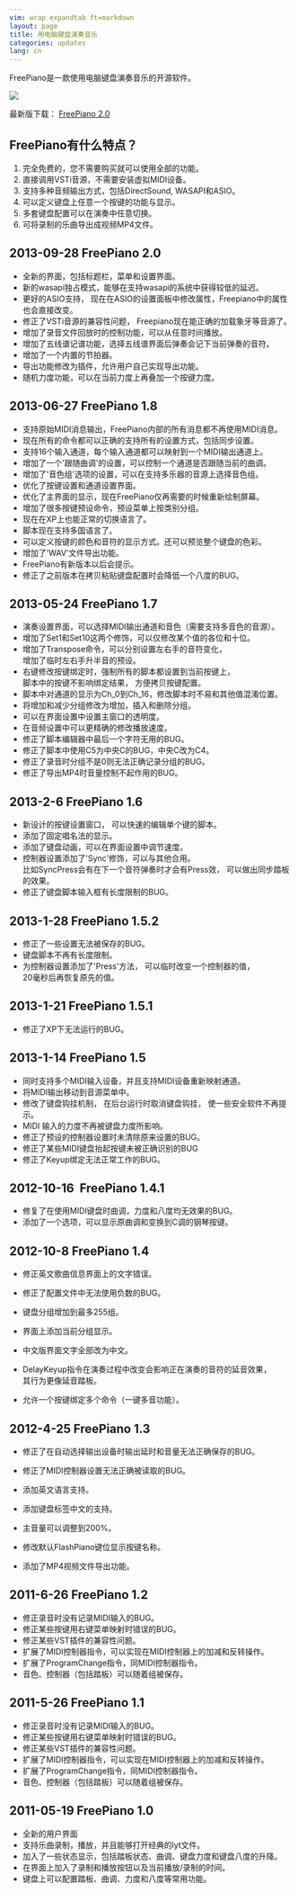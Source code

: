 ```yaml
---
vim: wrap expandtab ft=markdown
layout: page
title: 用电脑键盘演奏音乐
categories: updates
lang: cn
---
```


FreePiano是一款使用电脑键盘演奏音乐的开源软件。

<div class="play_video" id="video1">
<img src="{{ site.baseurl }}/cn/img/screenshot.jpg"/>
</div>

最新版下载： [FreePiano 2.0](http://sourceforge.net/projects/freepiano/files/freepiano_2.0.zip)

## FreePiano有什么特点？
1. 完全免费的，您不需要购买就可以使用全部的功能。
2. 直接调用VSTi音源，不需要安装虚拟MIDI设备。
3. 支持多种音频输出方式，包括DirectSound, WASAPI和ASIO。
4. 可以定义键盘上任意一个按键的功能与显示。
5. 多套键盘配置可以在演奏中任意切换。
6. 可将录制的乐曲导出成视频MP4文件。

## 2013-09-28 FreePiano 2.0
* 全新的界面，包括标题栏，菜单和设置界面。
* 新的wasapi独占模式，能够在支持wasapi的系统中获得较低的延迟。
* 更好的ASIO支持， 现在在ASIO的设置面板中修改属性，Freepiano中的属性也会直接改变。
* 修正了VSTi音源的兼容性问题， Freepiano现在能正确的加载象牙等音源了。
* 增加了录音文件回放时的控制功能，可以从任意时间播放。
* 增加了五线谱记谱功能，选择五线谱界面后弹奏会记下当前弹奏的音符。
* 增加了一个内置的节拍器。
* 导出功能修改为插件，允许用户自己实现导出功能。
* 随机力度功能，可以在当前力度上再叠加一个按键力度。

## 2013-06-27 FreePiano 1.8
* 支持原始MIDI消息输出，FreePiano内部的所有消息都不再使用MIDI消息。
* 现在所有的命令都可以正确的支持所有的设置方式，包括同步设置。
* 支持16个输入通道，每个输入通道都可以映射到一个MIDI输出通道上。
* 增加了一个'跟随曲调'的设置，可以控制一个通道是否跟随当前的曲调。
* 增加了'音色组'选项的设置，可以在支持多乐器的音源上选择音色组。
* 优化了按键设置和通道设置界面。
* 优化了主界面的显示，现在FreePiano仅再需要的时候重新绘制屏幕。
* 增加了很多按键预设命令，预设菜单上按类别分组。
* 现在在XP上也能正常的切换语言了。
* 脚本现在支持多国语言了。
* 可以定义按键的颜色和音符的显示方式。还可以预览整个键盘的色彩。
* 增加了'WAV'文件导出功能。
* FreePiano有新版本以后会提示。
* 修正了之前版本在拷贝粘贴键盘配置时会降低一个八度的BUG。

## 2013-05-24 FreePiano 1.7
* 演奏设置界面，可以选择MIDI输出通道和音色（需要支持多音色的音源）。
* 增加了Set1和Set10这两个修饰，可以仅修改某个值的各位和十位。
* 增加了Transpose命令，可以分别设置左右手的音符变化，<br>
  增加了临时左右手升半音的预设。
* 右键修改按键绑定时，强制所有的脚本都设置到当前按键上，<br>
  脚本中的按键不影响绑定结果， 方便拷贝按键配置。
* 脚本中对通道的显示为Ch_0到Ch_16，修改脚本时不易和其他值混淆位置。
* 将增加和减少分组修改为增加，插入和删除分组。
* 可以在界面设置中设置主窗口的透明度。
* 在音频设置中可以更精确的修改播放速度。
* 修正了脚本编辑器中最后一个字符无用的BUG。
* 修正了脚本中使用C5为中央C的BUG，中央C改为C4。
* 修正了录音时分组不是0则无法正确记录分组的BUG。
* 修正了导出MP4时音量控制不起作用的BUG。

## 2013-2-6 FreePiano 1.6
* 新设计的按键设置窗口， 可以快速的编辑单个键的脚本。
* 添加了固定唱名法的显示。
* 添加了键盘动画，可以在界面设置中调节速度。
* 控制器设置添加了'Sync'修饰，可以与其他合用。<br>
  比如SyncPress会有在下一个音符弹奏时才会有Press效， 可以做出同步踏板的效果。
* 修正了键盘脚本输入框有长度限制的BUG。

## 2013-1-28 FreePiano 1.5.2
* 修正了一些设置无法被保存的BUG。
* 键盘脚本不再有长度限制。
* 为控制器设置添加了'Press'方法， 可以临时改变一个控制器的值，<br>
  20毫秒后再恢复原先的值。

## 2013-1-21 FreePiano 1.5.1
* 修正了XP下无法运行的BUG。

## 2013-1-14 FreePiano 1.5
* 同时支持多个MIDI输入设备，并且支持MIDI设备重新映射通道。
* 将MIDI输出移动到音源菜单中。
* 修改了键盘钩挂机制， 在后台运行时取消键盘钩挂， 使一些安全软件不再提示。
* MIDI 输入的力度不再被键盘力度所影响。
* 修正了预设的控制器设置时未清除原来设置的BUG。
* 修正了某些MIDI键盘抬起按键未被正确识别的BUG
* 修正了Keyup绑定无法正常工作的BUG。

## 2012-10-16  FreePiano 1.4.1
* 修复了在使用MIDI键盘时曲调，力度和八度均无效果的BUG。
* 添加了一个选项，可以显示原曲调和变换到C调的钢琴按键。

## 2012-10-8 FreePiano 1.4
* 修正英文歌曲信息界面上的文字错误。
* 修正了配置文件中无法使用负数的BUG。

* 键盘分组增加到最多255组。
* 界面上添加当前分组显示。
* 中文版界面文字全部改为中文。
* DelayKeyup指令在演奏过程中改变会影响正在演奏的音符的延音效果，<br>
  其行为更像延音踏板。
* 允许一个按键绑定多个命令（一键多音功能）。

## 2012-4-25 FreePiano 1.3
* 修正了在自动选择输出设备时输出延时和音量无法正确保存的BUG。
* 修正了MIDI控制器设置无法正确被读取的BUG。

* 添加英文语言支持。
* 添加键盘标签中文的支持。
* 主音量可以调整到200%。
* 修改默认FlashPiano键位显示按键名称。
* 添加了MP4视频文件导出功能。

## 2011-6-26 FreePiano 1.2
* 修正录音时没有记录MIDI输入的BUG。
* 修正某些按键用右键菜单映射时错误的BUG。
* 修正某些VST插件的兼容性问题。
* 扩展了MIDI控制器指令，可以实现在MIDI控制器上的加减和反转操作。
* 扩展了ProgramChange指令，同MIDI控制器指令。
* 音色、控制器（包括踏板）可以随着组被保存。

## 2011-5-26 FreePiano 1.1
* 修正录音时没有记录MIDI输入的BUG。
* 修正某些按键用右键菜单映射时错误的BUG。
* 修正某些VST插件的兼容性问题。
* 扩展了MIDI控制器指令，可以实现在MIDI控制器上的加减和反转操作。
* 扩展了ProgramChange指令，同MIDI控制器指令。
* 音色、控制器（包括踏板）可以随着组被保存。

## 2011-05-19 FreePiano 1.0
* 全新的用户界面
* 支持乐曲录制，播放，并且能够打开经典的lyt文件。
* 加入了一些状态显示，包括踏板状态、曲调、键盘力度和键盘八度的升降。
* 在界面上加入了录制和播放按钮以及当前播放/录制的时间。
* 键盘上可以配置踏板、曲调、力度和八度等常用功能。


<script type="text/javascript" language="javascript">
  var obj = document.getElementById("video1");
  if (obj) {
    obj.innerHTML += '<div class="icon_play_video"></div>';
    obj.onclick = function() {
      var videos = [ "XNDYwMDkxMzY4", "XNDg0MDQxMDAw", "XNDQ2NzQyODky" ] ;
      var url = "http://player.youku.com/embed/" + videos[Math.floor(Math.random()*videos.length)];
      obj.innerHTML = '<iframe height=325 width=640 src="' + url + '" frameborder=0 allowfullscreen></iframe>';
    }
  }
</script>
